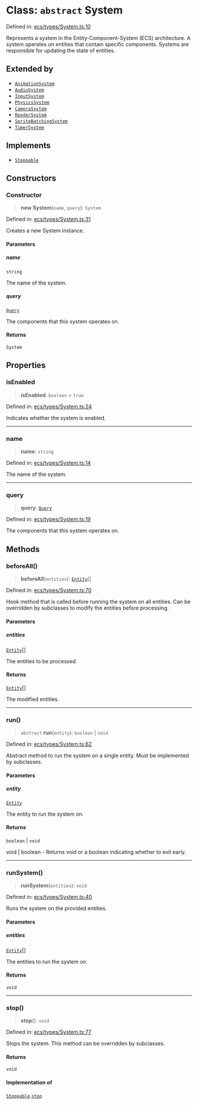 # Class: `abstract` System

Defined in: [ecs/types/System.ts:10](https://github.com/Forge-Game-Engine/Forge/blob/4b66b21759bd3ab3aaf4c62b3e957c1bb43b7b58/src/ecs/types/System.ts#L10)

Represents a system in the Entity-Component-System (ECS) architecture.
A system operates on entities that contain specific components.
Systems are responsible for updating the state of entities.

## Extended by

- [`AnimationSystem`](AnimationSystem.md)
- [`AudioSystem`](AudioSystem.md)
- [`InputSystem`](InputSystem.md)
- [`PhysicsSystem`](PhysicsSystem.md)
- [`CameraSystem`](CameraSystem.md)
- [`RenderSystem`](RenderSystem.md)
- [`SpriteBatchingSystem`](SpriteBatchingSystem.md)
- [`TimerSystem`](TimerSystem.md)

## Implements

- [`Stoppable`](../interfaces/Stoppable.md)

## Constructors

### Constructor

> **new System**(`name`, `query`): `System`

Defined in: [ecs/types/System.ts:31](https://github.com/Forge-Game-Engine/Forge/blob/4b66b21759bd3ab3aaf4c62b3e957c1bb43b7b58/src/ecs/types/System.ts#L31)

Creates a new System instance.

#### Parameters

##### name

`string`

The name of the system.

##### query

[`Query`](../type-aliases/Query.md)

The components that this system operates on.

#### Returns

`System`

## Properties

### isEnabled

> **isEnabled**: `boolean` = `true`

Defined in: [ecs/types/System.ts:24](https://github.com/Forge-Game-Engine/Forge/blob/4b66b21759bd3ab3aaf4c62b3e957c1bb43b7b58/src/ecs/types/System.ts#L24)

Indicates whether the system is enabled.

***

### name

> **name**: `string`

Defined in: [ecs/types/System.ts:14](https://github.com/Forge-Game-Engine/Forge/blob/4b66b21759bd3ab3aaf4c62b3e957c1bb43b7b58/src/ecs/types/System.ts#L14)

The name of the system.

***

### query

> **query**: [`Query`](../type-aliases/Query.md)

Defined in: [ecs/types/System.ts:19](https://github.com/Forge-Game-Engine/Forge/blob/4b66b21759bd3ab3aaf4c62b3e957c1bb43b7b58/src/ecs/types/System.ts#L19)

The components that this system operates on.

## Methods

### beforeAll()

> **beforeAll**(`entities`): [`Entity`](Entity.md)[]

Defined in: [ecs/types/System.ts:70](https://github.com/Forge-Game-Engine/Forge/blob/4b66b21759bd3ab3aaf4c62b3e957c1bb43b7b58/src/ecs/types/System.ts#L70)

Hook method that is called before running the system on all entities.
Can be overridden by subclasses to modify the entities before processing.

#### Parameters

##### entities

[`Entity`](Entity.md)[]

The entities to be processed.

#### Returns

[`Entity`](Entity.md)[]

The modified entities.

***

### run()

> `abstract` **run**(`entity`): `boolean` \| `void`

Defined in: [ecs/types/System.ts:62](https://github.com/Forge-Game-Engine/Forge/blob/4b66b21759bd3ab3aaf4c62b3e957c1bb43b7b58/src/ecs/types/System.ts#L62)

Abstract method to run the system on a single entity.
Must be implemented by subclasses.

#### Parameters

##### entity

[`Entity`](Entity.md)

The entity to run the system on.

#### Returns

`boolean` \| `void`

void | boolean - Returns void or a boolean indicating whether to exit early.

***

### runSystem()

> **runSystem**(`entities`): `void`

Defined in: [ecs/types/System.ts:40](https://github.com/Forge-Game-Engine/Forge/blob/4b66b21759bd3ab3aaf4c62b3e957c1bb43b7b58/src/ecs/types/System.ts#L40)

Runs the system on the provided entities.

#### Parameters

##### entities

[`Entity`](Entity.md)[]

The entities to run the system on.

#### Returns

`void`

***

### stop()

> **stop**(): `void`

Defined in: [ecs/types/System.ts:77](https://github.com/Forge-Game-Engine/Forge/blob/4b66b21759bd3ab3aaf4c62b3e957c1bb43b7b58/src/ecs/types/System.ts#L77)

Stops the system. This method can be overridden by subclasses.

#### Returns

`void`

#### Implementation of

[`Stoppable`](../interfaces/Stoppable.md).[`stop`](../interfaces/Stoppable.md#stop)

